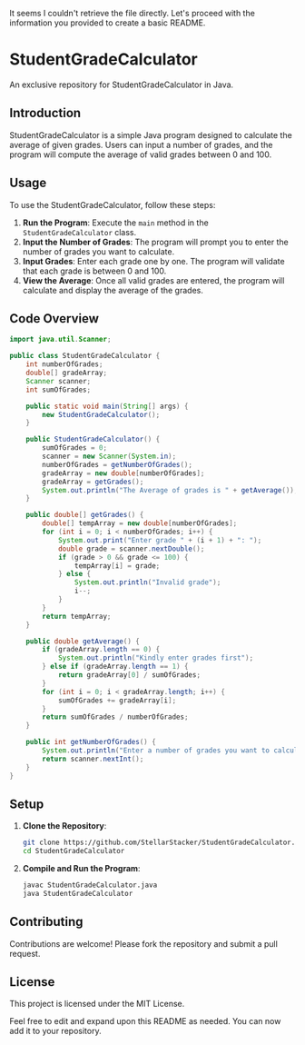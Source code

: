 It seems I couldn't retrieve the file directly. Let's proceed with the information you provided to create a basic README.

# StudentGradeCalculator

An exclusive repository for StudentGradeCalculator in Java.

## Introduction

StudentGradeCalculator is a simple Java program designed to calculate the average of given grades. Users can input a number of grades, and the program will compute the average of valid grades between 0 and 100.

## Usage

To use the StudentGradeCalculator, follow these steps:

1. **Run the Program**: Execute the `main` method in the `StudentGradeCalculator` class.
2. **Input the Number of Grades**: The program will prompt you to enter the number of grades you want to calculate.
3. **Input Grades**: Enter each grade one by one. The program will validate that each grade is between 0 and 100.
4. **View the Average**: Once all valid grades are entered, the program will calculate and display the average of the grades.

## Code Overview

```java
import java.util.Scanner;

public class StudentGradeCalculator {
    int numberOfGrades;
    double[] gradeArray;
    Scanner scanner;
    int sumOfGrades;

    public static void main(String[] args) {
        new StudentGradeCalculator();
    }

    public StudentGradeCalculator() {
        sumOfGrades = 0;
        scanner = new Scanner(System.in);
        numberOfGrades = getNumberOfGrades();
        gradeArray = new double[numberOfGrades];
        gradeArray = getGrades();
        System.out.println("The Average of grades is " + getAverage());
    }

    public double[] getGrades() {
        double[] tempArray = new double[numberOfGrades];
        for (int i = 0; i < numberOfGrades; i++) {
            System.out.print("Enter grade " + (i + 1) + ": ");
            double grade = scanner.nextDouble();
            if (grade > 0 && grade <= 100) {
                tempArray[i] = grade;
            } else {
                System.out.println("Invalid grade");
                i--;
            }
        }
        return tempArray;
    }

    public double getAverage() {
        if (gradeArray.length == 0) {
            System.out.println("Kindly enter grades first");
        } else if (gradeArray.length == 1) {
            return gradeArray[0] / sumOfGrades;
        }
        for (int i = 0; i < gradeArray.length; i++) {
            sumOfGrades += gradeArray[i];
        }
        return sumOfGrades / numberOfGrades;
    }

    public int getNumberOfGrades() {
        System.out.println("Enter a number of grades you want to calculate: ");
        return scanner.nextInt();
    }
}
```

## Setup

1. **Clone the Repository**:
   ```bash
   git clone https://github.com/StellarStacker/StudentGradeCalculator.git
   cd StudentGradeCalculator
   ```

2. **Compile and Run the Program**:
   ```bash
   javac StudentGradeCalculator.java
   java StudentGradeCalculator
   ```

## Contributing

Contributions are welcome! Please fork the repository and submit a pull request.

## License

This project is licensed under the MIT License.

Feel free to edit and expand upon this README as needed. You can now add it to your repository.
